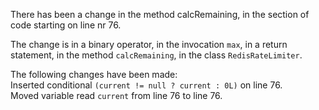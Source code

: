There has been a change in the method calcRemaining, in the section of code starting on line nr 76.
  
The change is in a binary operator, in the invocation ```max```, in a return statement, in the method ```calcRemaining```, in the class ```RedisRateLimiter```.
  
The following changes have been made:  
Inserted conditional ```(current != null ? current : 0L)``` on line 76.  
Moved variable read ```current``` from line 76 to line 76.  

